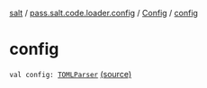 [salt](../../index.md) / [pass.salt.code.loader.config](../index.md) / [Config](index.md) / [config](./config.md)

# config

`val config: `[`TOMLParser`](../../pass.salt.code.loader.parser/-t-o-m-l-parser/index.md) [(source)](https://github.com/kurbaniec-tgm/salt/tree/master/code/loader/config/Config.kt#L15)